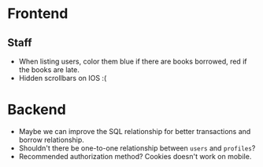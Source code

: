 # Frontend

## Staff

- When listing users, color them blue if there are books borrowed, red if the books are late.
- Hidden scrollbars on IOS :(

# Backend

- Maybe we can improve the SQL relationship for better transactions and borrow relationship.
- Shouldn't there be one-to-one relationship between `users` and `profiles`?
- Recommended authorization method? Cookies doesn't work on mobile.
